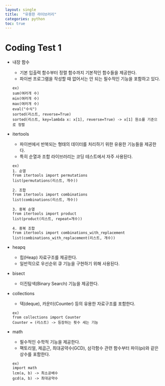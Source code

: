 ```yaml
---
layout: single
title:  "유용한 라이브러리"
categories: python
toc: true
---
```


# Coding Test 1

- 내장 함수  
    - 기본 입출력 함수부터 정렬 함수까지 기본적인 함수들을 제공한다.
    - 파이썬 프로그램을 작성할 때 없어서는 안 되는 필수적인 기능을 포함하고 있다.  

    ```
    ex)
    sum(여러개 수)
    min(여러개 수)
    max(여러개 수)
    eval("수식")
    sorted(리스트, reverse=True)
    sorted(리스트, key=lambda x: x[1], reverse=True) -> x[1] 원소를 기준으로 정렬
    ```

- itertools  
    - 파이썬에서 반복되는 형태의 데이터를 처리하기 위한 유용한 기능들을 제공한다.
    - 특히 순열과 조합 라이브러리는 코딩 테스트에서 자주 사용된다.  

    ```
    ex)
    1. 순열
    from itertools import permutations
    list(permutations(리스트, 개수))

    2. 조합
    from itertools import combinations
    list(combinations(리스트, 개수))

    3. 중복 순열
    from itertools import product
    list(product(리스트, repeat=개수))

    4. 중복 조합
    from itertools import combinations_with_replacement
    list(combinations_with_replacement(리스트, 개수))
    ```

- heapq
    - 힙(Heap) 자료구조를 제공한다.
    - 일반적으로 우선순위 큐 기능을 구현하기 위해 사용된다.  

- bisect 
    - 이진탐색(Binary Search) 기능을 제공한다.  

- collections
    - 덱(deque), 카운터(Counter) 등의 유용한 자료구조를 포함한다.  
    ```
    ex)
    from collections import Counter
    Counter = (리스트) -> 등장하는 횟수 세는 기능
    ```

- math 
    - 필수적인 수학적 기능을 제공한다.
    - 팩토리얼, 제곱근, 최대공약수(GCD), 삼각함수 관련 함수부터 파이(pi)와 같은 상수를 포함한다.  
    ```
    ex)
    import math
    lcm(a, b) -> 최소공배수
    gcd(a, b) -> 최대공약수
    ```
